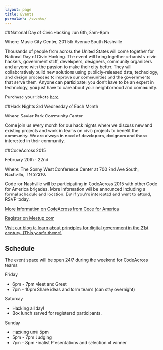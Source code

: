 ```yaml
---
layout: page
title: Events
permalink: /events/
---
```

##National Day of Civic Hacking
Jun 6th, 8am-8pm

Where: Music City Center, 201 5th Avenue South Nashville

Thousands of people from across the United States will come together for National Day of Civic Hacking. The event will bring together urbanists, civic hackers, government staff, developers, designers, community organizers and anyone with the passion to make their city better. They will collaboratively build new solutions using publicly-released data, technology, and design processes to improve our communities and the governments that serve them. Anyone can participate; you don’t have to be an expert in technology, you just have to care about your neighborhood and community.

Purchase your tickets [here](http://www.eventbrite.com/e/national-day-of-civic-hacking-nashville-tickets-16571162794)

##Hack Nights 
3rd Wednesday of Each Month

Where: Sevier Park Community Center

Come join us every month for our hack nights where we discuss new and existing projects and work in teams on civic projects to benefit the community. We are always in need of developers, designers and those interested in their community. 

##CodeAcross 2015

February 20th - 22nd

Where: The Sonny West Conference Center at 700 2nd Ave South, Nashville, TN 37210.

Code for Nashville will be participating in CodeAcross 2015 with other Code for
America brigades. More information will be announced including a formal schedule
and location. But if you're interested and want to attend, RSVP today.

[More Information on CodeAcross from Code for America](http://www.codeforamerica.org/events/codeacross-2015/)

[Register on Meetup.com](http://www.meetup.com/code-for-nashville/events/219083666/)

[Visit our blog to learn about principles for digital government in the 21st century. (This year's theme)](/blog/)

Schedule
--------

The event space will be open 24/7 during the weekend for CodeAcross teams.

Friday

* 6pm - 7pm Meet and Greet
* 7pm - 10pm Share ideas and form teams (can stay overnight)

Saturday

* Hacking all day!
* Box lunch served for registered participants.

Sunday

* Hacking until 5pm
* 5pm - 7pm Judging
* 7pm - 8pm Finalist Presentations and selection of winner
